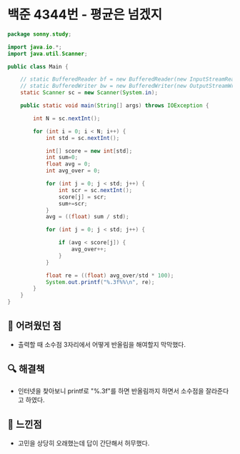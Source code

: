 # 백준 4344번 - 평균은 넘겠지

```java
package sonny.study;

import java.io.*;
import java.util.Scanner;

public class Main {

    // static BufferedReader bf = new BufferedReader(new InputStreamReader(System.in));
    // static BufferedWriter bw = new BufferedWriter(new OutputStreamWriter(System.out));
    static Scanner sc = new Scanner(System.in);

    public static void main(String[] args) throws IOException {

        int N = sc.nextInt();

        for (int i = 0; i < N; i++) {
            int std = sc.nextInt();

            int[] score = new int[std];
            int sum=0;
            float avg = 0;
            int avg_over = 0;

            for (int j = 0; j < std; j++) {
                int scr = sc.nextInt();
                score[j] = scr;
                sum+=scr;
            }
            avg = ((float) sum / std);

            for (int j = 0; j < std; j++) {

                if (avg < score[j]) {
                    avg_over++;
                }
            }

            float re = ((float) avg_over/std * 100);
            System.out.printf("%.3f%%\n", re);
        }
    }
}
```

## 🚨 어려웠던 점

- 출력할 때 소수점 3자리에서 어떻게 반올림을 해여할지 막막했다.

## 🔍 해결책

- 인터넷을 찾아보니 printf로 "%.3f"를 하면 반올림까지 하면서 소수점을 잘라준다고 하였다.

## 🌈 느낀점

* 고민을 상당히 오래했는데 답이 간단해서 허무했다.